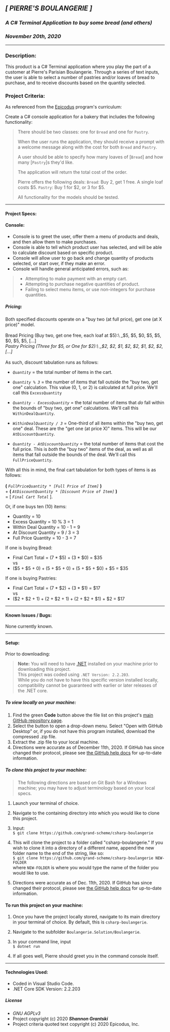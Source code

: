 ## _[ PIERRE'S BOULANGERIE ]_  

### _A C# Terminal Application to buy some bread (and others)_

### _November 20th, 2020_  
----------------------
### Description:

This product is a C# Terminal application where you play the part of a customer at Pierre's Parisian Boulangerie. Through a series of text inputs, the user is able to select a number of pastries and/or loaves of bread to purchase, and to receive discounts based on the quantity selected.

### Project Criteria:  

As referenced from the [Epicodus](https://epicodus.com) program's curriculum:  

Create a C# console application for a bakery that includes the following functionality:

> There should be two classes: one for `Bread` and one for `Pastry`.
>
> When the user runs the application, they should receive a prompt with a welcome message along with the cost for both `Bread` and `Pastry`.
>
> A user should be able to specify how many loaves of [`Bread`] and how many [`Pastry`]s they'd like.
>
> The application will return the total cost of the order.
>
> Pierre offers the following deals:
>    `Bread`: Buy 2, get 1 free. A single loaf costs $5.
>    `Pastry`: Buy 1 for $2, or 3 for $5.
>
> All functionality for the models should be tested.

-------------------------------

#### Project Specs:  
#### Console:
- Console is to greet the user, offer them a menu of products and deals, and then allow them to make purchases.
- Console is able to tell which product user has selected, and will be able to calculate discount based on specific product.
- Console will allow user to go back and change quantity of products selected, or start over, if they make an error.
- Console will handle general anticipated errors, such as:
> - Attempting to make payment with an empty cart.
> - Attempting to purchase negative quantities of product.
> - Failing to select menu items, or use non-integers for purchase quantities.

##### Pricing:
Both specified discounts operate on a "buy two (at full price), get one (at X price)" model.\
\
Bread Pricing (Buy two, get one free, each loaf at $5):\
 _$5, $5, $0, $5, $5, $0, $5, $5, [...]_\
Pastry Pricing (Three for $5, or One for $2):\
_$2, $2, $1, $2, $2, $1, $2, $2, [...]_\
\
As such, discount tabulation runs as follows:

- _`Quantity`_ = the total number of items in the cart.

- _`Quantity % 3`_ = the number of items that fall outside the "buy two, get one" calculation. This value (0, 1, or 2) is calculated at full price. We'll call this `ExcessQuantity`

- _`Quantity - ExcessQuantity`_ = the total number of items that _do_ fall within the bounds of "buy two, get one" calculations. We'll call this `WithinDealQuantity`.

- _`WithinDealQuantity / 3`_ = One-third of all items within the "buy two, get one" deal. These are the "get one (at price X)" items. This will be our `AtDiscountQuantity`. 

- _`Quantity - AtDiscountQuantity`_ = the total number of items that cost the full price. This is _both_ the "buy two" items of the deal, as well as all items that fall outside the bounds of the deal. We'll call this `FullPriceQuantity`.

With all this in mind, the final cart tabulation for both types of items is as follows:\
\
 **(** _`FullPriceQuantity * [Full Price of Item]`_ **)**\
+ 
**(** _`AtDiscountQuantity * [Discount Price of Item]`_ **)**\
= [ _`Final Cart Total`_ ].

Or, if one buys ten (10) items:
- Quantity = 10
- Excess Quantity = 10 % 3 = 1
- Within Deal Quantity = 10 - 1 = 9
- At Discount Quantity = 9 / 3 = 3
- Full Price Quantity = 10 - 3 = 7

If one is buying Bread: 
- Final Cart Total = (7 * $5) + (3 * $0) = $35\
vs
- ($5 + $5 + $0) + ($5 + $5 + $0) + ($5 + $5 + $0) + $5 = $35

If one is buying Pastries:
- Final Cart Total = (7 * $2) + (3 * $1) = $17\
vs
- ($2 + $2 + $1) + ($2 + $2 + $1) + ($2 + $2 + $1) + $2 = $17
------------------------------

#### Known Issues / Bugs:    
None currently known.

-------------------------------

#### Setup:

 Prior to downloading:
> **Note:** You will need to have [.NET](https://dotnet.microsoft.com/download/dotnet-core/2.2) installed on your machine prior to downloading this project.\
 This project was coded using `.NET Version: 2.2.203`.\
 While you do not have to have this specific version installed locally, compatibility cannot be guaranteed with earlier or later releases of the .NET core. 

##### To view locally on your machine:  
1. Find the green **Code** button above the file list on this project's [main GitHub repository page](https://github.com/grand-scheme/csharp-boulangerie).
2. Select the button to open a drop-down menu. Select "Open with GitHub Desktop" or, if you do not have this program installed, download the compressed .zip file.
3. Extract the .zip file to your local machine.
4. Directions were accurate as of December 11th, 2020. If GitHub has since changed their protocol, please see [the GitHub help docs](https://docs.github.com/en) for up-to-date information.

##### To clone this project to your machine:  
> The following directions are based on Git Bash for a Windows machine; you may have to adjust terminology based on your local specs.
1. Launch your terminal of choice. 

2. Navigate to the containing directory into which you would like to clone this project.

3. Input:\
`$ git clone https://github.com/grand-scheme/csharp-boulangerie`

4. This will clone the project to a folder called "csharp-boulangerie." If you wish to clone it into a directory of a different name, append the new folder name to the end of the string, like so:\
`$ git clone https://github.com/grand-scheme/csharp-boulangerie NEW-FOLDER`\
where `NEW-FOLDER` is where you would type the name of the folder you would like to use.  

5. Directions were accurate as of Dec. 11th, 2020. If GitHub has since changed their protocol, please see [the GitHub help docs](https://docs.github.com/en) for up-to-date information.

#### To run this project on your machine:
1. Once you have the project locally stored, navigate to its main directory in your terminal of choice. By default, this is `csharp-boulangerie`. 

2. Navigate to the subfolder `Boulangerie.Solution/Boulangerie`.

3. In your command line, input\
`$ dotnet run`

4. If all goes well, Pierre should greet you in the command console itself. 
-------------------------------

#### Technologies Used:  
- Coded in Visual Studio Code.
- .NET Core SDK Version: 2.2.203

##### License
- _GNU AGPLv3_  
- Project copyright (c) 2020 **_Shannon Grantski_**  
- Project criteria quoted text copyright (c) 2020 Epicodus, Inc.